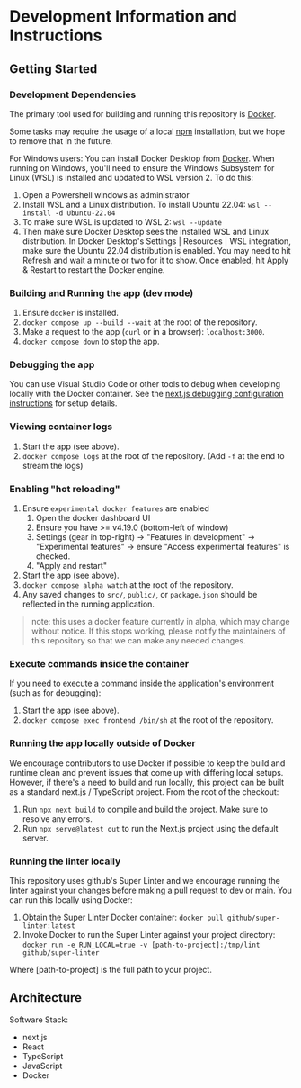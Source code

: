 # Development Information and Instructions

## Getting Started

### Development Dependencies  

The primary tool used for building and running this repository is [Docker](https://www.docker.com).

Some tasks may require the usage of a local [npm](https://www.npmjs.com/package/npm) installation, but we hope to remove that in the future.

For Windows users:
You can install Docker Desktop from [Docker](https://docs.docker.com/desktop/install/windows-install/).
When running on Windows, you'll need to ensure the Windows Subsystem for Linux (WSL) is installed and updated to WSL version 2. To do this:
1. Open a Powershell windows as administrator
2. Install WSL and a Linux distribution. To install Ubuntu 22.04:
    `wsl --install -d Ubuntu-22.04`
3. To make sure WSL is updated to WSL 2:
    `wsl --update`
4. Then make sure Docker Desktop sees the installed WSL and Linux distribution. In Docker Desktop's Settings | Resources | WSL integration, make sure the Ubuntu 22.04 distribution is enabled. You may need to hit Refresh and wait a minute or two for it to show. Once enabled, hit Apply & Restart to restart the Docker engine.

### Building and Running the app (dev mode)

<!-- todo: update when hot-reloading actually works -->
1. Ensure `docker` is installed.
2. `docker compose up --build --wait` at the root of the repository.
3. Make a request to the app (`curl` or in a browser): `localhost:3000`.
4. `docker compose down` to stop the app.

### Debugging the app

You can use Visual Studio Code or other tools to debug when developing locally with the Docker container. See the [next.js debugging configuration instructions](https://nextjs.org/docs/pages/building-your-application/configuring/debugging) for setup details.

### Viewing container logs

1. Start the app (see above).
2. `docker compose logs` at the root of the repository. (Add `-f` at the end to stream the logs)

### Enabling "hot reloading"

1. Ensure `experimental docker features` are enabled
   1. Open the docker dashboard UI
   2. Ensure you have >= v4.19.0 (bottom-left of window)
   3. Settings (gear in top-right) -> "Features in development" -> "Experimental features" -> ensure "Access experimental features" is checked.
   4. "Apply and restart"
2. Start the app (see above).
3. `docker compose alpha watch` at the root of the repository.
4. Any saved changes to `src/`, `public/`, or `package.json` should be reflected in the running application.

> note: this uses a docker feature currently in alpha, which may change without notice. If this stops working, please notify the maintainers of this repository so that we can make any needed changes.

<!-- Note to maintainers: In the event that this stops working, we will likely want to switch to volume bind-mounting the relevant files. That comes with a potential sync performance tradeoff on macOS. -->

### Execute commands inside the container

If you need to execute a command inside the application's environment (such as for debugging):
1. Start the app (see above).
2. `docker compose exec frontend /bin/sh` at the root of the repository.

### Running the app locally outside of Docker

We encourage contributors to use Docker if possible to keep the build and runtime clean and prevent issues that come up with differing local setups. However, if there's a need to build and run locally, this project can be built as a standard next.js / TypeScript project. From the root of the checkout:

1. Run `npx next build` to compile and build the project. Make sure to resolve any errors.
2. Run `npx serve@latest out` to run the Next.js project using the default server.

### Running the linter locally

This repository uses github's Super Linter and we encourage running the linter
against your changes before making a pull request to dev or main.
You can run this locally using Docker:

1. Obtain the Super Linter Docker container:
    `docker pull github/super-linter:latest`
2. Invoke Docker to run the Super Linter against your project directory:
    `docker run -e RUN_LOCAL=true -v [path-to-project]:/tmp/lint github/super-linter`

Where [path-to-project] is the full path to your project.

## Architecture

Software Stack:
- next.js
- React
- TypeScript
- JavaScript
- Docker
